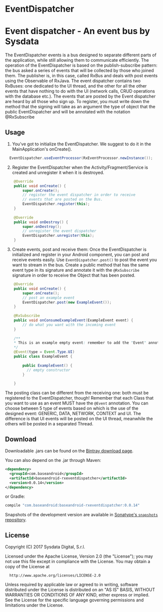 # EventDispatcher
Event dispatcher - An event bus by Sysdata
=============================

The EventDispatcher events is a bus designed to separate different parts of the application, while still allowing them to communicate efficiently.
The operation of the EventDispatcher is based on the publish-subscribe pattern: the bus asked a series of events that will be collected by those who joined them.
The publisher is, in this case, called RxBus and deals with post events using the Observable of RxJava. The event dispatcher contains two RxBuses: one dedicated to the UI thread, and the other for all the other events that have nothing to do with the UI (network calls, CRUD operations with the database etc.).
The events that are posted by the Event dispatcher are heard by all those who sign up. To register, you must write down the method that the signing will take as an argument the type of object that the public EventDispatcher and will be annotated with the notation @RxSubscribe

Usage
--------
1. You've got to initialize the EventDispatcher. We suggest to do it in the MainApplication's onCreate().

```java
  EventDispatcher.useEventProcessor(RxEventProcessor.newInstance());
```

2. Register the EventDispatcher when the Activity/Fragment/Service is created and unregister it when it is destroyed.

```java
    @Override
    public void onCreate() {
        super.onCreate();
        // register the event dispatcher in order to receive 
        // events that are posted on the Bus.
        EventDispatcher.register(this);
    }
    
    @Override
    public void onDestroy() {
        super.onDestroy();
        // unregister the event dispatcher
        EventDispatcher.unregister(this);
    }
```
3. Create events, post and receive them: Once the EventDispatcher is initialized and register in your Android component, you can post and receive events easily. Use `EventDispatcher.post()` to post the event you want to stream in the bus. Create a public method that has the same event type in its signature and annotate it with the `@RxSubscribe` signature in order to receive the Object that has been posted.

```java
    @Override
    public void onCreate() {
        super.onCreate();
        // post an example event 
        EventDispatcher.post(new ExampleEvent());
    }
    
    @RxSubscribe
    public void onConsumeExampleEvent(ExampleEvent event) {
        // do what you want with the incoming event
    }
    
    /**
    * This is an example empty event: remember to add the "Event" annotation!!
    */
    @Event(type = Event.Type.UI)
    public class ExampleEvent {
    
        public ExampleEvent() {
          // empty constructor
        }
        
    }
```

The posting class can be different from the receiving one: both must be registered to the EventDispatcher, though! Remember that each Class that you want to use as an event MUST have the `@Event` annotation. You can choose between 5 type of events based on which is the use of the designed event: GENERIC, DATA, NETWORK, CONTEXT and UI. The difference is that UI events will be posted on the UI thread, meanwhile the others will be posted in a separated Thread.

Download
--------

Downloadable .jars can be found on the [Bintray download page][2].

You can also depend on the .jar through Maven:
```xml
<dependency>
  <groupId>com.baseandroid</groupId>
  <artifactId>baseandroid-rxeventdispatcher</artifactId>
  <version>0.0.14</version>
</dependency>
```
or Gradle:
```groovy
compile "com.baseandroid:baseandroid-rxeventdispatcher:0.0.14"
```

Snapshots of the development version are available in [Sonatype's `snapshots` repository][snap].



License
-------

  Copyright (C) 2017 Sysdata Digital, S.r.l.
 
  Licensed under the Apache License, Version 2.0 (the "License");
  you may not use this file except in compliance with the License.
  You may obtain a copy of the License at
 
      http://www.apache.org/licenses/LICENSE-2.0
 
  Unless required by applicable law or agreed to in writing, software
  distributed under the License is distributed on an "AS IS" BASIS,
  WITHOUT WARRANTIES OR CONDITIONS OF ANY KIND, either express or implied.
  See the License for the specific language governing permissions and
  limitations under the License.



 [1]: http://square.github.com/otto/
 [2]: https://dl.bintray.com/sysdata/maven/com/baseandroid/baseandroid-eventdispatcher/
 [snap]: https://oss.sonatype.org/content/repositories/snapshots/
